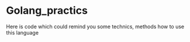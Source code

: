 # Golang_practics

Here is code which could remind you some technics, methods how to use this language
